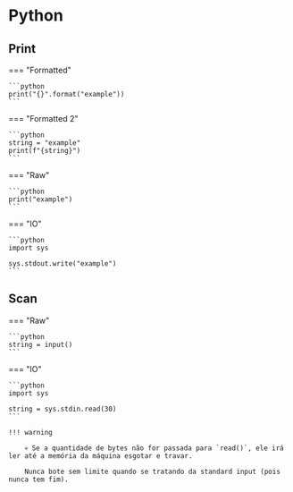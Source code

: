 # Python

## Print

=== "Formatted"

    ```python
    print("{}".format("example"))
    ```

=== "Formatted 2"

    ```python
    string = "example"
    print(f"{string}")
    ```

=== "Raw"

    ```python
    print("example")
    ```

=== "IO"

    ```python
    import sys

    sys.stdout.write("example")
    ```

## Scan

=== "Raw"

    ```python
    string = input()
    ```

=== "IO"

    ```python
    import sys

    string = sys.stdin.read(30)
    ```

    !!! warning

        💀 Se a quantidade de bytes não for passada para `read()`, ele irá ler até a memória da máquina esgotar e travar.  

        Nunca bote sem limite quando se tratando da standard input (pois nunca tem fim).  
